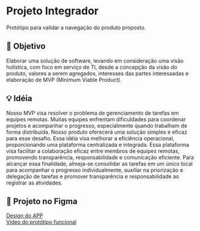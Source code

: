 # Projeto Integrador

Protótipo para validar a navegação do produto proposto.

## 🚀 Objetivo

Elaborar uma solução de software, levando em consideração uma visão holística, com foco em serviço de TI, desde a concepção da visão do produto, valores a serem agregados, interesses das partes interessadas e elaboração de MVP (Minimum Viable Product).

## 💡 Idéia

Nosso MVP visa resolver o problema de gerenciamento de tarefas em equipes remotas. Muitas equipes enfrentam dificuldades para coordenar projetos e acompanhar o progresso, especialmente quando trabalham de forma distribuída. Nosso produto oferecerá uma solução simples e eficaz para esse desafio.
Essa idéia visa melhorar a eficiência operacional, proporcionando uma plataforma centralizada e integrada. Essa plataforma visa facilitar a colaboração eficaz entre membros de equipes remotas, promovendo transparência, responsabilidade e comunicação eficiente. Para alcançar essa finalidade, almeja-se consolidar as tarefas em um único local para acompanhar o progresso individualmente, auxiliar na priorização e delegação de tarefas e promover transparência e responsabilidade ao registrar as atividades.

## 🚀 Projeto no Figma

[Design do APP](https://www.figma.com/design/sYvVryukRiFz8gR3yf1OmR/RASCUNHO-PROJETO-INTEGRADOR?node-id=0-1&t=W8SRyGYD5Kd2Jwqy-0)<br>
[Vídeo do protótipo funcional](https://drive.google.com/file/d/1babNaLghkxACtImyDYfY_Cg575jse9rO/view?usp=drive_link)<br>
